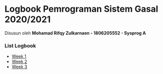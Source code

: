 # Logbook Pemrograman Sistem Gasal 2020/2021

Disusun oleh **Mohamad Rifqy Zulkarnaen - 1806205552 - Sysprog A**

### List Logbook
- [Week 1](https://github.com/mrifqyz/logbook-sysprg-gsl2021/blob/master/week-1/1806205552_Rifqy_Week_1.md)
- [Week 2](https://github.com/mrifqyz/logbook-sysprg-gsl2021/blob/master/week-2/1806205552_Rifqy_Week_2.md)
- [Week 3](https://github.com/mrifqyz/logbook-sysprg-gsl2021/blob/master/week-3/1806205552_Rifqy_Week_3.md)

